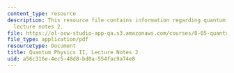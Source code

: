 ```yaml
---
content_type: resource
description: This resource file contains information regarding quantum physics II,
  lecture notes 2.
file: https://ol-ocw-studio-app-qa.s3.amazonaws.com/courses/8-05-quantum-physics-ii-fall-2013/a56c316e4ec548d8bd0a554fac9a74e8_MIT8_05F13_Chap_02.pdf
file_type: application/pdf
resourcetype: Document
title: Quantum Physics II, Lecture Notes 2
uid: a56c316e-4ec5-48d8-bd0a-554fac9a74e8
---
```

